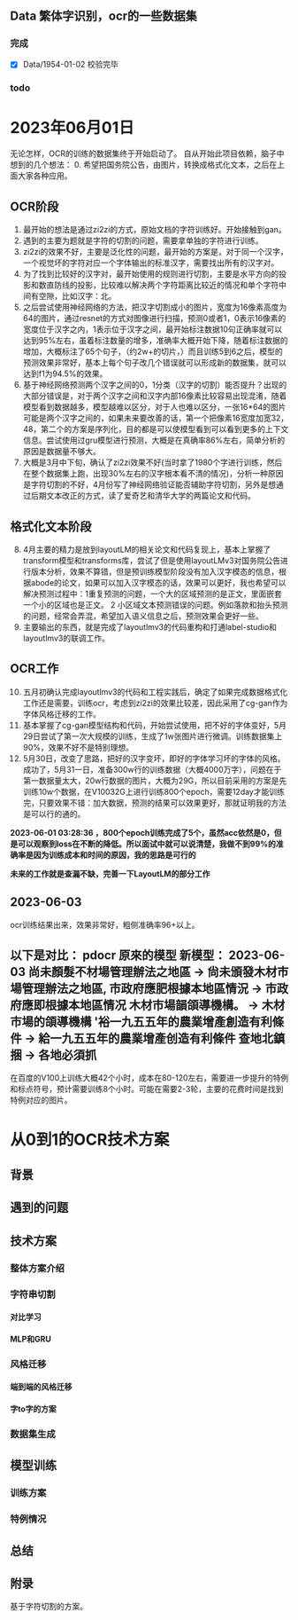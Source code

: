 
# 
## Data 繁体字识别，ocr的一些数据集

### 完成
- [x] Data/1954-01-02 校验完毕
### todo

# 2023年06月01日
无论怎样，OCR的训练的数据集终于开始启动了。
自从开始此项目依赖，脑子中想到的几个想法：
0. 希望把国务院公告，由图片，转换成格式化文本，之后在上面大家各种应用。
## OCR阶段
1. 最开始的想法是通过zi2zi的方式，原始文档的字符训练好。开始接触到gan。
2. 遇到的主要为题就是字符的切割的问题，需要拿单独的字符进行训练。
3. zi2zi的效果不好，主要是泛化性的问题，最开始的方案是，对于同一个汉字，一个视觉坏的字符对应一个字体输出的标准汉字，需要找出所有的汉字对。
4. 为了找到比较好的汉字对，最开始使用的规则进行切割，主要是水平方向的投影和数直防线的投影，比较难以解决两个字符距离比较近的情况和单个字符中间有空隙，比如汉字：北。
5. 之后尝试使用神经网络的方法，把汉字切割成小的图片，宽度为16像素高度为64的图片，通过resnet的方式对图像进行扫描，预测0或者1，0表示16像素的宽度位于汉字之内，1表示位于汉字之间，最开始标注数据10句正确率就可以达到95%左右，虽着标注数量的增多，准确率大概开始下降，随着标注数据的增加，大概标注了65个句子，（约2w+的切片，）而且训练5到6之后，模型的预测效果非常好，基本上每个句子改几个错误就可以形成新的数据集，就可以达到f1为94.5%的效果。
6. 基于神经网络预测两个汉字之间的0，1分类（汉字的切割）能否提升？出现的大部分错误是，对于两个汉字之间和汉字内部16像素比较容易出现混淆，随着模型看到数据越多，模型越难以区分，对于人也难以区分，一张16*64的图片可能是两个汉字之间的，如果未来要改善的话，第一个把像素16宽度加宽32，48，第二个的方案是序列化，目的都是可以使模型看到可以看到更多的上下文信息。尝试使用过gru模型进行预测，大概是在真确率86%左右，简单分析的原因是数据量不够大。
7. 大概是3月中下旬，确认了zi2zi效果不好(当时拿了1980个字进行训练，然后在整个数据集上跑，出现30%左右的汉字根本看不清的情况)，分析一种原因是字符切割的不好，4月份写了神经网络验证能否辅助字符切割，另外是想通过后期文本改正的方式，读了爱奇艺和清华大学的两篇论文和代码。
## 格式化文本阶段
8. 4月主要的精力是放到layoutLM的相关论文和代码复现上，基本上掌握了transform模型和transforms库，尝试了但是使用layoutLMv3对国务院公告进行版本分析，效果不算错，但是预训练模型阶段没有加入汉字模态的信息，根据abode的论文，如果可以加入汉字模态的话，效果可以更好，我也希望可以解决预测过程中：1重复预测的问题，一个大的区域预测的是正文，里面嵌套一个小的区域也是正文。 2 小区域文本预测错误的问题。例如落款和抬头预测的问题，经常会弄混，希望加入语义信息之后，预测效果会更好一些。
9. 主要输出的东西，就是完成了layoutlmv3的代码重构和打通label-studio和layoutlmv3的联调工作。
## OCR工作
10. 五月初确认完成layoutlmv3的代码和工程实践后，确定了如果完成数据格式化工作还是需要，训练ocr，考虑到zi2zi的效果比较差，因此采用了cg-gan作为字体风格迁移的工作。
11. 基本掌握了cg-gan模型结构和代码，开始尝试使用，把不好的字体变好，5月29日尝试了第一次大规模的训练，生成了1w张图片进行微调。训练数据集上90%，效果不好不是特别理想。
12.  5月30日，改变了思路，把好的汉字变坏，即好的字体学习坏的字体的风格。成功了，5月31一日，准备300w行的训练数据（大概4000万字），问题在于第一数据量太大，20w行数据的图片，大概为29G，所以目前采用的方案是先训练10w个数据，在V10032G上进行训练800个epoch，需要12day才能训练完，只要效果不错：加大数据，预测的结果可以效果更好，那就证明我的方法是可以行的通的。

**2023-06-01 03:28:36 ，800个epoch训练完成了5个，虽然acc依然是0，但是可以观察到loss在不断的降低。所以面试中就可以说清楚，我做不到99%的准确率是因为训练成本和时间的原因，我的思路是可行的**

**未来的工作就是查漏不缺，完善一下LayoutLM的部分工作**


## 2023-06-03 
ocr训练结果出来，效果非常好，粗侧准确率96+以上。

以下是对比：
 pdocr 原來的模型              新模型：  2023-06-03
  尚未顏髮不材場管理辦法之地區 -> 尙未頒發木材巿場管理辦法之地區,
  市政府應肥根據本地區情況 -> 市政府應即根據本地區情况
  木材市場韻頜導機構。  -> 木材巿場的頜導機構
 '裕一九五五年的農業增產創造有利條件 -> 給一九五五年的農業增產创造有利條件 
       查地北鎮捆                       ->  各地必須抓 
----
在百度的V100上训练大概42个小时，成本在80-120左右，需要进一步提升的特例和标点符号，预计需要训练8个小时。可能在需要2-3轮，主要的花费时间是找到特例对应的图片。

# 从0到1的OCR技术方案

## 背景

## 遇到的问题

## 技术方案

### 整体方案介绍
### 字符串切割
#### 对比学习
#### MLP和GRU

### 风格迁移
#### 端到端的风格迁移
#### 字to字的方案

### 数据集生成

## 模型训练

### 训练方案

### 特例情况

## 总结

## 附录
基于字符切割的方案。